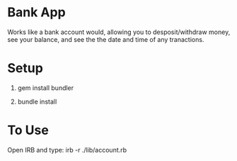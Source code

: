# Bank App

Works like a bank account would, allowing you to desposit/withdraw money, see your balance, and see the the date and time of any tranactions.

# Setup

1. gem install bundler

2. bundle install

# To Use

Open IRB and type: irb -r ./lib/account.rb